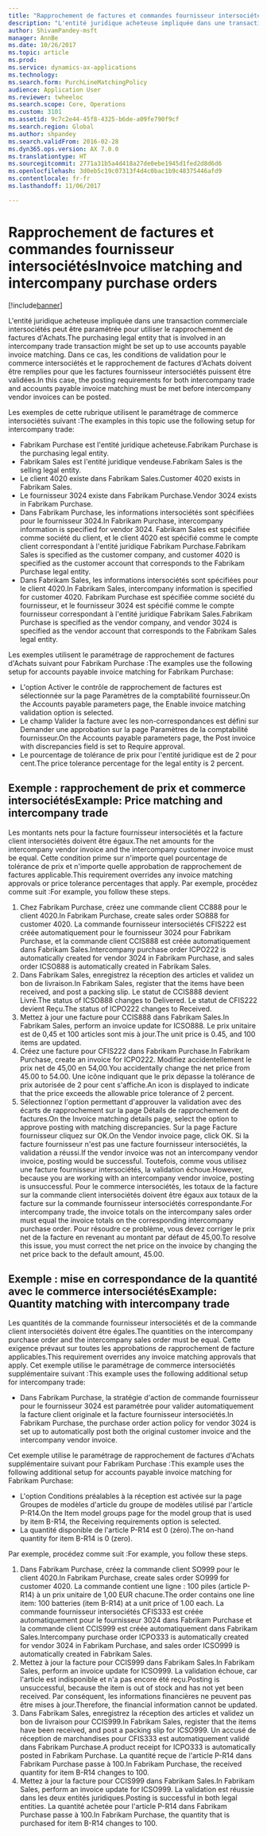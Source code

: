```yaml
---
title: "Rapprochement de factures et commandes fournisseur intersociétés"
description: "L'entité juridique acheteuse impliquée dans une transaction commerciale intersociétés peut être paramétrée pour utiliser le rapprochement de factures d'Achats. Dans ce cas, les conditions de validation pour le commerce intersociétés et le rapprochement de factures d'Achats doivent être remplies pour que les factures fournisseur intersociétés puissent être validées."
author: ShivamPandey-msft
manager: AnnBe
ms.date: 10/26/2017
ms.topic: article
ms.prod: 
ms.service: dynamics-ax-applications
ms.technology: 
ms.search.form: PurchLineMatchingPolicy
audience: Application User
ms.reviewer: twheeloc
ms.search.scope: Core, Operations
ms.custom: 3101
ms.assetid: 9c7c2e44-45f8-4325-b6de-a09fe790f9cf
ms.search.region: Global
ms.author: shpandey
ms.search.validFrom: 2016-02-28
ms.dyn365.ops.version: AX 7.0.0
ms.translationtype: HT
ms.sourcegitcommit: 2771a31b5a4d418a27de0ebe1945d1fed2d8d6d6
ms.openlocfilehash: 3d0eb5c19c07313f4d4c0bac1b9c48375446afd9
ms.contentlocale: fr-fr
ms.lasthandoff: 11/06/2017

---
```


# <a name="invoice-matching-and-intercompany-purchase-orders"></a><span data-ttu-id="a6975-104">Rapprochement de factures et commandes fournisseur intersociétés</span><span class="sxs-lookup"><span data-stu-id="a6975-104">Invoice matching and intercompany purchase orders</span></span>

[!include[banner](../includes/banner.md)]


<span data-ttu-id="a6975-105">L'entité juridique acheteuse impliquée dans une transaction commerciale intersociétés peut être paramétrée pour utiliser le rapprochement de factures d'Achats.</span><span class="sxs-lookup"><span data-stu-id="a6975-105">The purchasing legal entity that is involved in an intercompany trade transaction might be set up to use accounts payable invoice matching.</span></span> <span data-ttu-id="a6975-106">Dans ce cas, les conditions de validation pour le commerce intersociétés et le rapprochement de factures d'Achats doivent être remplies pour que les factures fournisseur intersociétés puissent être validées.</span><span class="sxs-lookup"><span data-stu-id="a6975-106">In this case, the posting requirements for both intercompany trade and accounts payable invoice matching must be met before intercompany vendor invoices can be posted.</span></span>

<span data-ttu-id="a6975-107">Les exemples de cette rubrique utilisent le paramétrage de commerce intersociétés suivant :</span><span class="sxs-lookup"><span data-stu-id="a6975-107">The examples in this topic use the following setup for intercompany trade:</span></span>
-   <span data-ttu-id="a6975-108">Fabrikam Purchase est l'entité juridique acheteuse.</span><span class="sxs-lookup"><span data-stu-id="a6975-108">Fabrikam Purchase is the purchasing legal entity.</span></span>
-   <span data-ttu-id="a6975-109">Fabrikam Sales est l'entité juridique vendeuse.</span><span class="sxs-lookup"><span data-stu-id="a6975-109">Fabrikam Sales is the selling legal entity.</span></span>
-   <span data-ttu-id="a6975-110">Le client 4020 existe dans Fabrikam Sales.</span><span class="sxs-lookup"><span data-stu-id="a6975-110">Customer 4020 exists in Fabrikam Sales.</span></span>
-   <span data-ttu-id="a6975-111">Le fournisseur 3024 existe dans Fabrikam Purchase.</span><span class="sxs-lookup"><span data-stu-id="a6975-111">Vendor 3024 exists in Fabrikam Purchase.</span></span>
-   <span data-ttu-id="a6975-112">Dans Fabrikam Purchase, les informations intersociétés sont spécifiées pour le fournisseur 3024.</span><span class="sxs-lookup"><span data-stu-id="a6975-112">In Fabrikam Purchase, intercompany information is specified for vendor 3024.</span></span> <span data-ttu-id="a6975-113">Fabrikam Sales est spécifiée comme société du client, et le client 4020 est spécifié comme le compte client correspondant à l'entité juridique Fabrikam Purchase.</span><span class="sxs-lookup"><span data-stu-id="a6975-113">Fabrikam Sales is specified as the customer company, and customer 4020 is specified as the customer account that corresponds to the Fabrikam Purchase legal entity.</span></span>
-   <span data-ttu-id="a6975-114">Dans Fabrikam Sales, les informations intersociétés sont spécifiées pour le client 4020.</span><span class="sxs-lookup"><span data-stu-id="a6975-114">In Fabrikam Sales, intercompany information is specified for customer 4020.</span></span> <span data-ttu-id="a6975-115">Fabrikam Purchase est spécifiée comme société du fournisseur, et le fournisseur 3024 est spécifié comme le compte fournisseur correspondant à l'entité juridique Fabrikam Sales.</span><span class="sxs-lookup"><span data-stu-id="a6975-115">Fabrikam Purchase is specified as the vendor company, and vendor 3024 is specified as the vendor account that corresponds to the Fabrikam Sales legal entity.</span></span>

<span data-ttu-id="a6975-116">Les exemples utilisent le paramétrage de rapprochement de factures d'Achats suivant pour Fabrikam Purchase :</span><span class="sxs-lookup"><span data-stu-id="a6975-116">The examples use the following setup for accounts payable invoice matching for Fabrikam Purchase:</span></span>
-   <span data-ttu-id="a6975-117">L'option Activer le contrôle de rapprochement de factures est sélectionnée sur la page Paramètres de la comptabilité fournisseur.</span><span class="sxs-lookup"><span data-stu-id="a6975-117">On the Accounts payable parameters page, the Enable invoice matching validation option is selected.</span></span>
-   <span data-ttu-id="a6975-118">Le champ Valider la facture avec les non-correspondances est défini sur Demander une approbation sur la page Paramètres de la comptabilité fournisseur.</span><span class="sxs-lookup"><span data-stu-id="a6975-118">On the Accounts payable parameters page, the Post invoice with discrepancies field is set to Require approval.</span></span>
-   <span data-ttu-id="a6975-119">Le pourcentage de tolérance de prix pour l'entité juridique est de 2 pour cent.</span><span class="sxs-lookup"><span data-stu-id="a6975-119">The price tolerance percentage for the legal entity is 2 percent.</span></span>

## <a name="example-price-matching-and-intercompany-trade"></a><span data-ttu-id="a6975-120">Exemple : rapprochement de prix et commerce intersociétés</span><span class="sxs-lookup"><span data-stu-id="a6975-120">Example: Price matching and intercompany trade</span></span>
<span data-ttu-id="a6975-121">Les montants nets pour la facture fournisseur intersociétés et la facture client intersociétés doivent être égaux.</span><span class="sxs-lookup"><span data-stu-id="a6975-121">The net amounts for the intercompany vendor invoice and the intercompany customer invoice must be equal.</span></span> <span data-ttu-id="a6975-122">Cette condition prime sur n'importe quel pourcentage de tolérance de prix et n'importe quelle approbation de rapprochement de factures applicable.</span><span class="sxs-lookup"><span data-stu-id="a6975-122">This requirement overrides any invoice matching approvals or price tolerance percentages that apply.</span></span> <span data-ttu-id="a6975-123">Par exemple, procédez comme suit :</span><span class="sxs-lookup"><span data-stu-id="a6975-123">For example, you follow these steps.</span></span>
1.  <span data-ttu-id="a6975-124">Chez Fabrikam Purchase, créez une commande client CC888 pour le client 4020.</span><span class="sxs-lookup"><span data-stu-id="a6975-124">In Fabrikam Purchase, create sales order SO888 for customer 4020.</span></span> <span data-ttu-id="a6975-125">La commande fournisseur intersociétés CFIS222 est créée automatiquement pour le fournisseur 3024 pour Fabrikam Purchase, et la commande client CCIS888 est créée automatiquement dans Fabrikam Sales.</span><span class="sxs-lookup"><span data-stu-id="a6975-125">Intercompany purchase order ICPO222 is automatically created for vendor 3024 in Fabrikam Purchase, and sales order ICSO888 is automatically created in Fabrikam Sales.</span></span>
2.  <span data-ttu-id="a6975-126">Dans Fabrikam Sales, enregistrez la réception des articles et validez un bon de livraison.</span><span class="sxs-lookup"><span data-stu-id="a6975-126">In Fabrikam Sales, register that the items have been received, and post a packing slip.</span></span> <span data-ttu-id="a6975-127">Le statut de CCIS888 devient Livré.</span><span class="sxs-lookup"><span data-stu-id="a6975-127">The status of ICSO888 changes to Delivered.</span></span> <span data-ttu-id="a6975-128">Le statut de CFIS222 devient Reçu.</span><span class="sxs-lookup"><span data-stu-id="a6975-128">The status of ICPO222 changes to Received.</span></span>
3.  <span data-ttu-id="a6975-129">Mettez à jour une facture pour CCIS888 dans Fabrikam Sales.</span><span class="sxs-lookup"><span data-stu-id="a6975-129">In Fabrikam Sales, perform an invoice update for ICSO888.</span></span> <span data-ttu-id="a6975-130">Le prix unitaire est de 0,45 et 100 articles sont mis à jour.</span><span class="sxs-lookup"><span data-stu-id="a6975-130">The unit price is 0.45, and 100 items are updated.</span></span>
4.  <span data-ttu-id="a6975-131">Créez une facture pour CFIS222 dans Fabrikam Purchase.</span><span class="sxs-lookup"><span data-stu-id="a6975-131">In Fabrikam Purchase, create an invoice for ICPO222.</span></span> <span data-ttu-id="a6975-132">Modifiez accidentellement le prix net de 45,00 en 54,00.</span><span class="sxs-lookup"><span data-stu-id="a6975-132">You accidentally change the net price from 45.00 to 54.00.</span></span> <span data-ttu-id="a6975-133">Une icône indiquant que le prix dépasse la tolérance de prix autorisée de 2 pour cent s'affiche.</span><span class="sxs-lookup"><span data-stu-id="a6975-133">An icon is displayed to indicate that the price exceeds the allowable price tolerance of 2 percent.</span></span>
5.  <span data-ttu-id="a6975-134">Sélectionnez l'option permettant d'approuver la validation avec des écarts de rapprochement sur la page Détails de rapprochement de factures.</span><span class="sxs-lookup"><span data-stu-id="a6975-134">On the Invoice matching details page, select the option to approve posting with matching discrepancies.</span></span> <span data-ttu-id="a6975-135">Sur la page Facture fournisseur cliquez sur OK.</span><span class="sxs-lookup"><span data-stu-id="a6975-135">On the Vendor invoice page, click OK.</span></span> <span data-ttu-id="a6975-136">Si la facture fournisseur n'est pas une facture fournisseur intersociétés, la validation a réussi.</span><span class="sxs-lookup"><span data-stu-id="a6975-136">If the vendor invoice was not an intercompany vendor invoice, posting would be successful.</span></span> <span data-ttu-id="a6975-137">Toutefois, comme vous utilisez une facture fournisseur intersociétés, la validation échoue.</span><span class="sxs-lookup"><span data-stu-id="a6975-137">However, because you are working with an intercompany vendor invoice, posting is unsuccessful.</span></span> <span data-ttu-id="a6975-138">Pour le commerce intersociétés, les totaux de la facture sur la commande client intersociétés doivent être égaux aux totaux de la facture sur la commande fournisseur intersociétés correspondante.</span><span class="sxs-lookup"><span data-stu-id="a6975-138">For intercompany trade, the invoice totals on the intercompany sales order must equal the invoice totals on the corresponding intercompany purchase order.</span></span> <span data-ttu-id="a6975-139">Pour résoudre ce problème, vous devez corriger le prix net de la facture en revenant au montant par défaut de 45,00.</span><span class="sxs-lookup"><span data-stu-id="a6975-139">To resolve this issue, you must correct the net price on the invoice by changing the net price back to the default amount, 45.00.</span></span>

## <a name="example-quantity-matching-with-intercompany-trade"></a><span data-ttu-id="a6975-140">Exemple : mise en correspondance de la quantité avec le commerce intersociétés</span><span class="sxs-lookup"><span data-stu-id="a6975-140">Example: Quantity matching with intercompany trade</span></span>
<span data-ttu-id="a6975-141">Les quantités de la commande fournisseur intersociétés et de la commande client intersociétés doivent être égales.</span><span class="sxs-lookup"><span data-stu-id="a6975-141">The quantities on the intercompany purchase order and the intercompany sales order must be equal.</span></span> <span data-ttu-id="a6975-142">Cette exigence prévaut sur toutes les approbations de rapprochement de facture applicables.</span><span class="sxs-lookup"><span data-stu-id="a6975-142">This requirement overrides any invoice matching approvals that apply.</span></span> <span data-ttu-id="a6975-143">Cet exemple utilise le paramétrage de commerce intersociétés supplémentaire suivant :</span><span class="sxs-lookup"><span data-stu-id="a6975-143">This example uses the following additional setup for intercompany trade:</span></span>
-   <span data-ttu-id="a6975-144">Dans Fabrikam Purchase, la stratégie d'action de commande fournisseur pour le fournisseur 3024 est paramétrée pour valider automatiquement la facture client originale et la facture fournisseur intersociétés.</span><span class="sxs-lookup"><span data-stu-id="a6975-144">In Fabrikam Purchase, the purchase order action policy for vendor 3024 is set up to automatically post both the original customer invoice and the intercompany vendor invoice.</span></span>

<span data-ttu-id="a6975-145">Cet exemple utilise le paramétrage de rapprochement de factures d'Achats supplémentaire suivant pour Fabrikam Purchase :</span><span class="sxs-lookup"><span data-stu-id="a6975-145">This example uses the following additional setup for accounts payable invoice matching for Fabrikam Purchase:</span></span>
-   <span data-ttu-id="a6975-146">L'option Conditions préalables à la réception est activée sur la page Groupes de modèles d'article du groupe de modèles utilisé par l'article P-R14.</span><span class="sxs-lookup"><span data-stu-id="a6975-146">On the Item model groups page for the model group that is used by item B-R14, the Receiving requirements option is selected.</span></span>
-   <span data-ttu-id="a6975-147">La quantité disponible de l'article P-R14 est 0 (zéro).</span><span class="sxs-lookup"><span data-stu-id="a6975-147">The on-hand quantity for item B-R14 is 0 (zero).</span></span>

<span data-ttu-id="a6975-148">Par exemple, procédez comme suit :</span><span class="sxs-lookup"><span data-stu-id="a6975-148">For example, you follow these steps.</span></span>
1.  <span data-ttu-id="a6975-149">Dans Fabrikam Purchase, créez la commande client SO999 pour le client 4020.</span><span class="sxs-lookup"><span data-stu-id="a6975-149">In Fabrikam Purchase, create sales order SO999 for customer 4020.</span></span> <span data-ttu-id="a6975-150">La commande contient une ligne : 100 piles (article P-R14) à un prix unitaire de 1,00 EUR chacune.</span><span class="sxs-lookup"><span data-stu-id="a6975-150">The order contains one line item: 100 batteries (item B-R14) at a unit price of 1.00 each.</span></span> <span data-ttu-id="a6975-151">La commande fournisseur intersociétés CFIS333 est créée automatiquement pour le fournisseur 3024 dans Fabrikam Purchase et la commande client CCIS999 est créée automatiquement dans Fabrikam Sales.</span><span class="sxs-lookup"><span data-stu-id="a6975-151">Intercompany purchase order ICPO333 is automatically created for vendor 3024 in Fabrikam Purchase, and sales order ICSO999 is automatically created in Fabrikam Sales.</span></span>
2.  <span data-ttu-id="a6975-152">Mettez à jour la facture pour CCIS999 dans Fabrikam Sales.</span><span class="sxs-lookup"><span data-stu-id="a6975-152">In Fabrikam Sales, perform an invoice update for ICSO999.</span></span> <span data-ttu-id="a6975-153">La validation échoue, car l'article est indisponible et n'a pas encore été reçu.</span><span class="sxs-lookup"><span data-stu-id="a6975-153">Posting is unsuccessful, because the item is out of stock and has not yet been received.</span></span> <span data-ttu-id="a6975-154">Par conséquent, les informations financières ne peuvent pas être mises à jour.</span><span class="sxs-lookup"><span data-stu-id="a6975-154">Therefore, the financial information cannot be updated.</span></span>
3.  <span data-ttu-id="a6975-155">Dans Fabrikam Sales, enregistrez la réception des articles et validez un bon de livraison pour CCIS999.</span><span class="sxs-lookup"><span data-stu-id="a6975-155">In Fabrikam Sales, register that the items have been received, and post a packing slip for ICSO999.</span></span> <span data-ttu-id="a6975-156">Un accusé de réception de marchandises pour CFIS333 est automatiquement validé dans Fabrikam Purchase.</span><span class="sxs-lookup"><span data-stu-id="a6975-156">A product receipt for ICPO333 is automatically posted in Fabrikam Purchase.</span></span> <span data-ttu-id="a6975-157">La quantité reçue de l'article P-R14 dans Fabrikam Purchase passe à 100.</span><span class="sxs-lookup"><span data-stu-id="a6975-157">In Fabrikam Purchase, the received quantity for item B-R14 changes to 100.</span></span>
4.  <span data-ttu-id="a6975-158">Mettez à jour la facture pour CCIS999 dans Fabrikam Sales.</span><span class="sxs-lookup"><span data-stu-id="a6975-158">In Fabrikam Sales, perform an invoice update for ICSO999.</span></span> <span data-ttu-id="a6975-159">La validation est réussie dans les deux entités juridiques.</span><span class="sxs-lookup"><span data-stu-id="a6975-159">Posting is successful in both legal entities.</span></span> <span data-ttu-id="a6975-160">La quantité achetée pour l'article P-R14 dans Fabrikam Purchase passe à 100.</span><span class="sxs-lookup"><span data-stu-id="a6975-160">In Fabrikam Purchase, the quantity that is purchased for item B-R14 changes to 100.</span></span>






